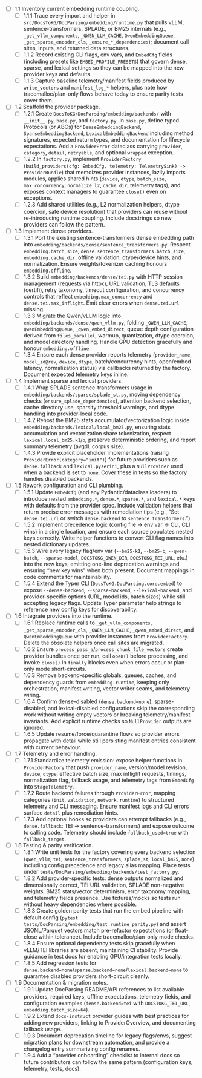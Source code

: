 
- [ ] 1.1 Inventory current embedding runtime coupling.
  - [ ] 1.1.1 Trace every import and helper in `src/DocsToKG/DocParsing/embedding/runtime.py` that pulls vLLM, sentence-transformers, SPLADE, or BM25 internals (e.g., `_get_vllm_components`, `_QWEN_LLM_CACHE`, `QwenEmbeddingQueue`, `_get_sparse_encoder_cls`, `_ensure_*_dependencies`); document call sites, inputs, and returned data structures.
  - [ ] 1.1.2 Record existing CLI flags, env vars, and `EmbedCfg` fields (including presets like `EMBED_PROFILE_PRESETS`) that govern dense, sparse, and lexical settings so they can be mapped into the new provider keys and defaults.
  - [ ] 1.1.3 Capture baseline telemetry/manifest fields produced by `write_vectors` and `manifest_log_*` helpers, plus note how tracemalloc/plan-only flows behave today to ensure parity tests cover them.
- [ ] 1.2 Scaffold the provider package.
  - [ ] 1.2.1 Create `DocsToKG/DocParsing/embedding/backends/` with `__init__.py`, `base.py`, and `factory.py`. In `base.py`, define typed Protocols (or ABCs) for `DenseEmbeddingBackend`, `SparseEmbeddingBackend`, `LexicalEmbeddingBackend` including method signatures, expected return types, and documentation for lifecycle expectations. Add a `ProviderError` dataclass carrying `provider`, `category`, `detail`, `retryable`, and optional `wrapped` exception.
  - [ ] 1.2.2 In `factory.py`, implement `ProviderFactory` (`build_providers(cfg: EmbedCfg, telemetry: TelemetrySink) -> ProviderBundle`) that memoizes provider instances, lazily imports modules, applies shared hints (`device`, `dtype`, `batch_size`, `max_concurrency`, `normalize_l2`, `cache_dir`, telemetry tags), and exposes context managers to guarantee `close()` even on exceptions.
  - [ ] 1.2.3 Add shared utilities (e.g., L2 normalization helpers, dtype coercion, safe device resolution) that providers can reuse without re-introducing runtime coupling. Include docstrings so new providers can follow the pattern.
- [ ] 1.3 Implement dense providers.
  - [ ] 1.3.1 Port the existing sentence-transformers dense embedding path into `embedding/backends/dense/sentence_transformers.py`. Respect `embedding.batch_size`, `dense.sentence_transformers.batch_size`, `embedding.cache_dir`, offline validation, dtype/device hints, and normalization. Ensure weights/tokenizer caching honours `embedding.offline`.
  - [ ] 1.3.2 Build `embedding/backends/dense/tei.py` with HTTP session management (requests via httpx), URL validation, TLS defaults (certifi), retry taxonomy, timeout configuration, and concurrency controls that reflect `embedding.max_concurrency` and `dense.tei.max_inflight`. Emit clear errors when `dense.tei.url` missing.
  - [ ] 1.3.3 Migrate the Qwen/vLLM logic into `embedding/backends/dense/qwen_vllm.py`, folding `_QWEN_LLM_CACHE`, `QwenEmbeddingQueue`, `_qwen_embed_direct`, queue depth configuration derived from `files_parallel`, warmup, quantization, dtype coercion, and model directory handling. Handle GPU detection gracefully and honour `embedding.offline`.
  - [ ] 1.3.4 Ensure each dense provider reports telemetry (`provider_name`, `model_id@rev`, `device`, `dtype`, batch/concurrency hints, open/embed latency, normalization status) via callbacks returned by the factory. Document expected telemetry keys inline.
- [ ] 1.4 Implement sparse and lexical providers.
  - [ ] 1.4.1 Wrap SPLADE sentence-transformers usage in `embedding/backends/sparse/splade_st.py`, moving dependency checks (`ensure_splade_dependencies`), attention backend selection, cache directory use, sparsity threshold warnings, and dtype handling into provider-local code.
  - [ ] 1.4.2 Rehost the BM25 stats accumulator/vectorization logic inside `embedding/backends/lexical/local_bm25.py`, ensuring stats accumulation and vectorization share tokenization, respect `lexical.local_bm25.k1`/`b`, preserve deterministic ordering, and report summary telemetry (avgdl, corpus size).
  - [ ] 1.4.3 Provide explicit placeholder implementations (raising `ProviderError(category="init")`) for future providers such as `dense.fallback` and `lexical.pyserini`, plus a `NullProvider` used when a backend is set to `none`. Cover these in tests so the factory handles disabled backends.
- [ ] 1.5 Rework configuration and CLI plumbing.
  - [ ] 1.5.1 Update `EmbedCfg` (and any Pydantic/dataclass loaders) to introduce nested `embedding.*`, `dense.*`, `sparse.*`, and `lexical.*` keys with defaults from the provider spec. Include validation helpers that return precise error messages with remediation tips (e.g., “Set `dense.tei.url` or switch `dense.backend` to `sentence_transformers`.”).
  - [ ] 1.5.2 Implement precedence logic (config file → env var → CLI, CLI wins) in a single location, and ensure each source populates nested keys correctly. Write helper functions to convert CLI flag names into nested dictionary updates.
  - [ ] 1.5.3 Wire every legacy flag/env var (`--bm25-k1`, `--bm25-b`, `--qwen-batch`, `--sparse-model`, `DOCSTOKG_QWEN_DIR`, `DOCSTOKG_TEI_URL`, etc.) into the new keys, emitting one-line deprecation warnings and ensuring “new key wins” when both present. Document mappings in code comments for maintainability.
  - [ ] 1.5.4 Extend the Typer CLI (`DocsToKG.DocParsing.core.embed`) to expose `--dense-backend`, `--sparse-backend`, `--lexical-backend`, and provider-specific options (URL, model ids, batch sizes) while still accepting legacy flags. Update Typer parameter help strings to reference new config keys for discoverability.
- [ ] 1.6 Integrate providers into the runtime.
  - [ ] 1.6.1 Replace runtime calls to `_get_vllm_components`, `_get_sparse_encoder_cls`, `_QWEN_LLM_CACHE`, `_qwen_embed_direct`, and `QwenEmbeddingQueue` with provider instances from `ProviderFactory`. Delete the obsolete helpers once call sites are migrated.
  - [ ] 1.6.2 Ensure `process_pass_a`/`process_chunk_file_vectors` create provider bundles once per run, call `open()` before processing, and invoke `close()` in `finally` blocks even when errors occur or plan-only mode short-circuits.
  - [ ] 1.6.3 Remove backend-specific globals, queues, caches, and dependency guards from `embedding.runtime`, keeping only orchestration, manifest writing, vector writer seams, and telemetry wiring.
  - [ ] 1.6.4 Confirm dense-disabled (`dense.backend=none`), sparse-disabled, and lexical-disabled configurations skip the corresponding work without writing empty vectors or breaking telemetry/manifest invariants. Add explicit runtime checks so `NullProvider` outputs are ignored.
  - [ ] 1.6.5 Update resume/force/quarantine flows so provider errors propagate with detail while still persisting manifest entries consistent with current behaviour.
- [ ] 1.7 Telemetry and error handling.
  - [ ] 1.7.1 Standardize telemetry emission: expose helper functions in `ProviderFactory` that push `provider_name`, version/model revision, `device`, `dtype`, effective batch size, max inflight requests, timings, normalization flag, fallback usage, and telemetry tags from `EmbedCfg` into `StageTelemetry`.
  - [ ] 1.7.2 Route backend failures through `ProviderError`, mapping categories (`init`, `validation`, `network`, `runtime`) to structured telemetry and CLI messaging. Ensure manifest logs and CLI errors surface `detail` plus remediation hints.
  - [ ] 1.7.3 Add optional hooks so providers can attempt fallbacks (e.g., `dense.fallback`: TEI → sentence-transformers) and expose outcome to calling code. Telemetry should include `fallback_used=true` with `fallback_target`.
- [ ] 1.8 Testing & parity verification.
  - [ ] 1.8.1 Write unit tests for the factory covering every backend selection (`qwen_vllm`, `tei`, `sentence_transformers`, `splade_st`, `local_bm25`, `none`) including config precedence and legacy alias mapping. Place tests under `tests/DocParsing/embedding/backends/test_factory.py`.
  - [ ] 1.8.2 Add provider-specific tests: dense outputs normalized and dimensionally correct, TEI URL validation, SPLADE non-negative weights, BM25 stats/vector determinism, error taxonomy mapping, and telemetry fields presence. Use fixtures/mocks so tests run without heavy dependencies where possible.
  - [ ] 1.8.3 Create golden parity tests that run the embed pipeline with default config (`pytest tests/DocParsing/embedding/test_runtime_parity.py`) and assert JSONL/Parquet vectors match pre-refactor expectations (or float-close within tolerance). Include tracemalloc/plan-only mode checks.
  - [ ] 1.8.4 Ensure optional dependency tests skip gracefully when vLLM/TEI libraries are absent, maintaining CI stability. Provide guidance in test docs for enabling GPU/integration tests locally.
  - [ ] 1.8.5 Add regression tests for `dense.backend=none`/`sparse.backend=none`/`lexical.backend=none` to guarantee disabled providers short-circuit cleanly.
- [ ] 1.9 Documentation & migration notes.
  - [ ] 1.9.1 Update DocParsing README/API references to list available providers, required keys, offline expectations, telemetry fields, and configuration examples (`dense.backend=tei` with `DOCSTOKG_TEI_URL`, `embedding.batch_size=64`).
  - [ ] 1.9.2 Extend `docs-instruct` provider guides with best practices for adding new providers, linking to ProviderOverview, and documenting fallback usage.
  - [ ] 1.9.3 Document deprecation timeline for legacy flags/envs, suggest migration plans for downstream automation, and provide a changelog entry summarizing config renames.
  - [ ] 1.9.4 Add a “provider onboarding” checklist to internal docs so future contributors can follow the same pattern (configuration keys, telemetry, tests, docs).
